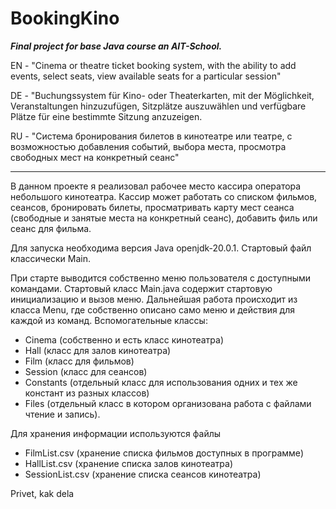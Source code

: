 # BookingKino

**_Final project for base Java course an AIT-School._**

EN - "Cinema or theatre ticket booking system, with the ability to add events, select seats, 
view available seats for a particular session"

DE - "Buchungssystem für Kino- oder Theaterkarten, mit der Möglichkeit, Veranstaltungen hinzuzufügen, 
Sitzplätze auszuwählen und verfügbare Plätze für eine bestimmte Sitzung anzuzeigen.

RU - "Система бронирования билетов в кинотеатре или театре, с возможностью добавления событий, 
выбора места, просмотра свободных мест на конкретный сеанс"

______________________________________
 В данном проекте я реализовал рабочее место кассира оператора небольшого кинотеатра. Кассир может 
 работать со списком фильмов, сеансов, бронировать билеты, просматривать карту мест сеанса 
 (свободные и занятые места на конкретный сеанс), добавить филь или сеанс для фильма.
 
Для запуска необходима версия Java openjdk-20.0.1.
Стартовый файл классически Main.

При старте выводится собственно меню пользователя с доступными командами.
Стартовый класс Main.java содержит стартовую инициализацию и вызов меню. Дальнейшая работа 
происходит из класса Menu, где собственно описано само меню и действия для каждой из команд.
Вспомогательные классы:
* Cinema (собственно и есть класс кинотеатра)
* Hall (класс для залов кинотеатра)
* Film (класс для фильмов)
* Session (класс для сеансов)
* Constants (отдельный класс для использования одних и тех же констант из разных классов)
* Files (отдельный класс в котором организована работа с файлами чтение и запись).


Для хранения информации используются файлы
* FilmList.csv (хранение списка фильмов доступных в программе)
* HallList.csv (хранение списка залов кинотеатра)
* SessionList.csv (хранение списка сеансов кинотеатра)

Privet, kak dela 
